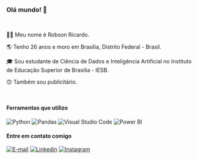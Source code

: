 

### Olá mundo! 👋
<br> 
  
🙋‍♂️ Meu nome é Robson Ricardo.
 
🌎 Tenho 26 anos e moro em Brasília, Distrito Federal - Brasil.
 
🎓 Sou estudante de Ciência de Dados e Inteligência Artificial no Instituto de Educação Superior de Brasília - IESB.
  
🙃 Também sou publicitário.

<br>
 
#### Ferramentas que utilizo
<div style="display: inline_block">
  <img align="center" alt="Python" src="https://img.shields.io/badge/PYTHON-215179?style=for-the-badge&logo=python&logoColor=white"/>
  <img align="center" alt="Pandas" src="https://img.shields.io/badge/PANDAS-e70488?style=for-the-badge&logo=pandas&logoColor=white"/>
  <img align="center" alt="Visual Studio Code" src="https://img.shields.io/badge/VISUAL_STUDIO_CODE-29b6f6?style=for-the-badge&logo=Visual+Studio+Code&logoColor=white"/>
  <img align="center" alt="Power BI" src="https://img.shields.io/badge/POWER_BI-ffc107?style=for-the-badge&logo=Power+BI&logoColor=black"/>
  

#### Entre em contato comigo 
[![E-mail](https://img.shields.io/badge/E--mail-d83b01?style=for-the-badge&logo=Mail.Ru&logoColor=white
)](mailto:robsonricardo@pm.me)
[![Linkedin](https://img.shields.io/badge/LinkedIn-0077B5?style=for-the-badge&logo=linkedin&logoColor=white
)](https://www.linkedin.com/in/robsonricardo/)
[![Instagram](https://img.shields.io/badge/Instagram-E4405F?style=for-the-badge&logo=instagram&logoColor=white
)](https://www.instagram.com/jobsrobson/)
